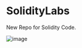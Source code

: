 # SolidityLabs
New Repo for Solidity Code.

![image](https://github.com/TafadzwaAllen/SolidityLabs/assets/144461143/d870cea9-466b-4271-9552-eabff7ab606a)
